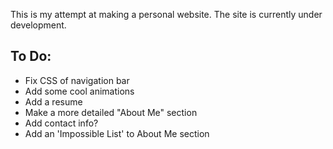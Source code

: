 This is my attempt at making a personal website. The site is currently under development.

## To Do:
- Fix CSS of navigation bar
- Add some cool animations
- Add a resume
- Make a more detailed "About Me" section
- Add contact info?
- Add an 'Impossible List' to About Me section
